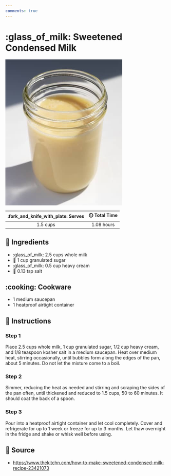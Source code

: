 ```yaml
---
comments: true
---
```

# :glass_of_milk: Sweetened Condensed Milk

![Sweetened Condensed Milk](../assets/images/sweetened-condensed-milk.jpg)

| :fork_and_knife_with_plate: Serves | :timer_clock: Total Time |
|:----------------------------------:|:-----------------------: |
| 1.5 cups | 1.08 hours |

## :salt: Ingredients

- :glass_of_milk: 2.5 cups whole milk
- :candy: 1 cup granulated sugar
- :glass_of_milk: 0.5 cup heavy cream
- :salt: 0.13 tsp salt

## :cooking: Cookware

- 1 medium saucepan
- 1 heatproof airtight container

## :pencil: Instructions

### Step 1

Place 2.5 cups whole milk, 1 cup granulated sugar, 1/2 cup heavy cream, and 1/8 teaspoon kosher salt in a medium
saucepan. Heat over medium heat, stirring occasionally, until bubbles form along the edges of the pan, about 5 minutes.
Do not let the mixture come to a boil.

### Step 2

Simmer, reducing the heat as needed and stirring and scraping the sides of the pan often, until thickened and reduced to
1.5 cups, 50 to 60 minutes. It should coat the back of a spoon.

### Step 3

Pour into a heatproof airtight container and let cool completely. Cover and refrigerate for up to 1 week or freeze for
up to 3 months. Let thaw overnight in the fridge and shake or whisk well before using.

## :link: Source

- <https://www.thekitchn.com/how-to-make-sweetened-condensed-milk-recipe-23421073>
